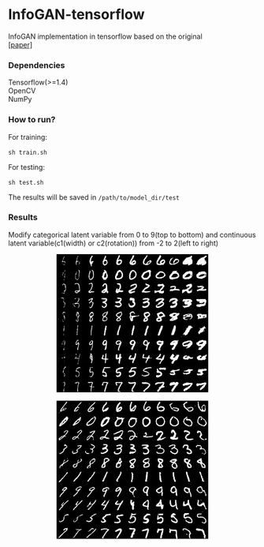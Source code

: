 # InfoGAN-tensorflow
InfoGAN implementation in tensorflow based on the original   
[[paper]](https://arxiv.org/abs/1606.03657)

### Dependencies
Tensorflow(>=1.4)  
OpenCV  
NumPy  

### How to run?
For training:
```
sh train.sh
```

For testing:
```
sh test.sh
```

The results will be saved in `/path/to/model_dir/test`

### Results
Modify categorical latent variable from 0 to 9(top to bottom) and 
continuous latent variable(c1(width) or c2(rotation)) from -2 to 2(left to right)

<center>
<p>
<img src="results/continuous_0_col_cat_row_change.png">
<p>
<img src="results/continuous_1_col_cat_row_change.png">
